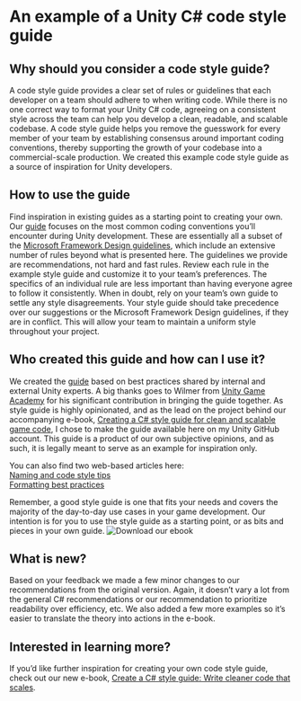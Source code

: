 # An example of a Unity C# code style guide

## Why should you consider a code style guide?
A code style guide provides a clear set of rules or guidelines that each developer on a team should adhere to when writing code.
While there is no one correct way to format your Unity C# code, agreeing on a consistent style across the team can help you develop a clean, readable, and scalable codebase. A code style guide helps you remove the guesswork for every member of your team by establishing consensus around important coding conventions, thereby supporting the growth of your codebase into a commercial-scale production.
We created this example code style guide as a source of inspiration for Unity developers. 

## How to use the guide
Find inspiration in existing guides as a starting point to creating your own. Our [guide](https://unity.com/resources/c-sharp-style-guide-unity-6) focuses on the most common coding conventions you’ll encounter during Unity development. These are essentially all a subset of the [Microsoft Framework Design guidelines](https://docs.microsoft.com/en-us/dotnet/standard/design-guidelines/), which include an extensive number of rules beyond what is presented here.
The guidelines we provide are recommendations, not hard and fast rules. Review each rule in the example style guide and customize it to your team’s preferences. The specifics of an individual rule are less important than having everyone agree to follow it consistently. When in doubt, rely on your team’s own guide to settle any style disagreements.
Your style guide should take precedence over our suggestions or the Microsoft Framework Design guidelines, if they are in conflict. This will allow your team to maintain a uniform style throughout your project.

## Who created this guide and how can I use it?
We created the [guide](https://unity.com/resources/c-sharp-style-guide-unity-6) based on best practices shared by internal and external Unity experts. A big thanks goes to Wilmer from [Unity Game Academy](https://github.com/UnityGameAcademy) for his significant contribution in bringing the guide together. 
As style guide is highly opinionated, and as the lead on the project behind our accompanying e-book, [Creating a C# style guide for clean and scalable game code](https://resources.unity.com/games/create-code-style-guide-e-book), I chose to make the guide available here on my Unity GitHub account. This guide is a product of our own subjective opinions, and as such, it is legally meant to serve as an example for inspiration only.

You can also find two web-based articles here:<br>
[Naming and code style tips](https://unity.com/how-to/naming-and-code-style-tips-c-scripting-unity)<br>
[Formatting best practices](https://unity.com/how-to/formatting-best-practices-c-scripting-unity)

Remember, a good style guide is one that fits your needs and covers the majority of the day-to-day use cases in your game development.
Our intention is for you to use the style guide as a starting point, or as bits and pieces in your own guide.
![Download our ebook](https://europe1.discourse-cdn.com/unity/original/4X/e/a/e/eaeac8a4ce8a69aceb3b5024c3ee22e4a754489b.png)

## What is new?
Based on your feedback we made a few minor changes to our recommendations from the original version. Again, it doesn’t vary a lot from the general C# recommendations or our recommendation to prioritize readability over efficiency, etc. We also added a few more examples so it’s easier to translate the theory into actions in the e-book. 

## Interested in learning more?
If you’d like further inspiration for creating your own code style guide, check out our new e-book, [Create a C# style guide: Write cleaner code that scales](https://resources.unity.com/games/create-code-style-guide-e-book).
